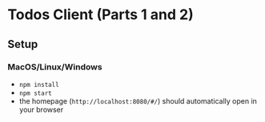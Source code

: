 # Todos Client (Parts 1 and 2)

## Setup

### MacOS/Linux/Windows

* `npm install`
* `npm start`
* the homepage (`http://localhost:8080/#/`) should automatically open in your browser
